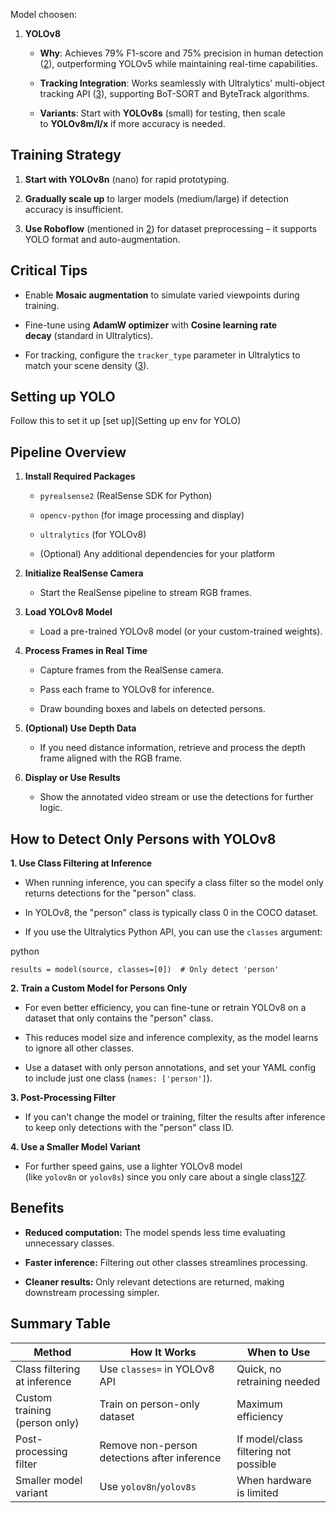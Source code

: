 Model choosen:

1. **YOLOv8**
    
    - **Why**: Achieves 79% F1-score and 75% precision in human detection ([2](https://journal-isi.org/index.php/isi/article/view/944)), outperforming YOLOv5 while maintaining real-time capabilities.
        
    - **Tracking Integration**: Works seamlessly with Ultralytics' multi-object tracking API ([3](https://docs.ultralytics.com/modes/track/)), supporting BoT-SORT and ByteTrack algorithms.
        
    - **Variants**: Start with **YOLOv8s** (small) for testing, then scale to **YOLOv8m/l/x** if more accuracy is needed.

## Training Strategy

1. **Start with YOLOv8n** (nano) for rapid prototyping.
    
2. **Gradually scale up** to larger models (medium/large) if detection accuracy is insufficient.
    
3. **Use Roboflow** (mentioned in [2](https://journal-isi.org/index.php/isi/article/view/944)) for dataset preprocessing – it supports YOLO format and auto-augmentation.
    

## Critical Tips

- Enable **Mosaic augmentation** to simulate varied viewpoints during training.
    
- Fine-tune using **AdamW optimizer** with **Cosine learning rate decay** (standard in Ultralytics).
    
- For tracking, configure the `tracker_type` parameter in Ultralytics to match your scene density ([3](https://docs.ultralytics.com/modes/track/)).

## Setting up YOLO
Follow this to set it up [set up](Setting up env for YOLO)



  

## **Pipeline Overview**

1. **Install Required Packages**
    
    - `pyrealsense2` (RealSense SDK for Python)
        
    - `opencv-python` (for image processing and display)
        
    - `ultralytics` (for YOLOv8)
        
    - (Optional) Any additional dependencies for your platform
        
2. **Initialize RealSense Camera**
    
    - Start the RealSense pipeline to stream RGB frames.
        
3. **Load YOLOv8 Model**
    
    - Load a pre-trained YOLOv8 model (or your custom-trained weights).
        
4. **Process Frames in Real Time**
    
    - Capture frames from the RealSense camera.
        
    - Pass each frame to YOLOv8 for inference.
        
    - Draw bounding boxes and labels on detected persons.
        
5. **(Optional) Use Depth Data**
    
    - If you need distance information, retrieve and process the depth frame aligned with the RGB frame.
        
6. **Display or Use Results**
    
    - Show the annotated video stream or use the detections for further logic.



## How to Detect Only Persons with YOLOv8

**1. Use Class Filtering at Inference**

- When running inference, you can specify a class filter so the model only returns detections for the "person" class.
    
- In YOLOv8, the "person" class is typically class 0 in the COCO dataset.
    
- If you use the Ultralytics Python API, you can use the `classes` argument:
    

python

`results = model(source, classes=[0])  # Only detect 'person'`

**2. Train a Custom Model for Persons Only**

- For even better efficiency, you can fine-tune or retrain YOLOv8 on a dataset that only contains the "person" class.
    
- This reduces model size and inference complexity, as the model learns to ignore all other classes.
    
- Use a dataset with only person annotations, and set your YAML config to include just one class (`names: ['person']`).
    

**3. Post-Processing Filter**

- If you can't change the model or training, filter the results after inference to keep only detections with the "person" class ID.
    

**4. Use a Smaller Model Variant**

- For further speed gains, use a lighter YOLOv8 model (like `yolov8n` or `yolov8s`) since you only care about a single class[1](https://yolov8.org/how-to-make-yolov8-faster/)[2](https://keylabs.ai/blog/maximizing-object-detection-yolov8-performance-tips/)[7](https://docs.ultralytics.com/tasks/detect/).
    

## Benefits

- **Reduced computation:** The model spends less time evaluating unnecessary classes.
    
- **Faster inference:** Filtering out other classes streamlines processing.
    
- **Cleaner results:** Only relevant detections are returned, making downstream processing simpler.
    

## Summary Table

| Method                        | How It Works                                 | When to Use                           |
| ----------------------------- | -------------------------------------------- | ------------------------------------- |
| Class filtering at inference  | Use `classes=` in YOLOv8 API                 | Quick, no retraining needed           |
| Custom training (person only) | Train on person-only dataset                 | Maximum efficiency                    |
| Post-processing filter        | Remove non-person detections after inference | If model/class filtering not possible |
| Smaller model variant         | Use `yolov8n`/`yolov8s`                      | When hardware is limited              |




